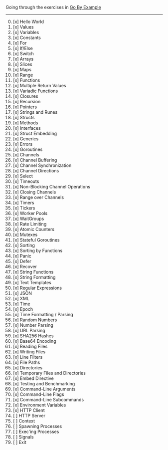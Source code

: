 Going through the exercises in [Go By Example](https://gobyexample.com/)

---

0. [x] Hello World
1. [x] Values
2. [x] Variables
3. [x] Constants
4. [x] For
5. [x] If/Else
6. [x] Switch
7. [x] Arrays
8. [x] Slices
9. [x] Maps
10. [x] Range
11. [x] Functions
12. [x] Multiple Return Values
13. [x] Variadic Functions
14. [x] Closures
15. [x] Recursion
16. [x] Pointers
17. [x] Strings and Runes
18. [x] Structs
19. [x] Methods
20. [x] Interfaces
21. [x] Struct Embedding
22. [x] Generics
23. [x] Errors
24. [x] Goroutines
25. [x] Channels
26. [x] Channel Buffering
27. [x] Channel Synchronization
28. [x] Channel Directions
29. [x] Select
30. [x] Timeouts
31. [x] Non-Blocking Channel Operations
32. [x] Closing Channels
33. [x] Range over Channels
34. [x] Timers
35. [x] Tickers
36. [x] Worker Pools
37. [x] WaitGroups
38. [x] Rate Limiting
39. [x] Atomic Counters
40. [x] Mutexes
41. [x] Stateful Goroutines
42. [x] Sorting
43. [x] Sorting by Functions
44. [x] Panic
45. [x] Defer
46. [x] Recover
47. [x] String Functions
48. [x] String Formatting
49. [x] Text Templates
50. [x] Regular Expressions
51. [x] JSON
52. [x] XML
53. [x] Time
54. [x] Epoch
55. [x] Time Formatting / Parsing
56. [x] Random Numbers
57. [x] Number Parsing
58. [x] URL Parsing
59. [x] SHA256 Hashes
60. [x] Base64 Encoding
61. [x] Reading Files
62. [x] Writing Files
63. [x] Line Filters
64. [x] File Paths
65. [x] Directories
66. [x] Temporary Files and Directories
67. [x] Embed Directive
68. [x] Testing and Benchmarking
69. [x] Command-Line Arguments
70. [x] Command-Line Flags
71. [x] Command-Line Subcommands
72. [x] Environment Variables
73. [x] HTTP Client
74. [ ] HTTP Server
75. [ ] Context
76. [ ] Spawning Processes
77. [ ] Exec'ing Processes
78. [ ] Signals
79. [ ] Exit

